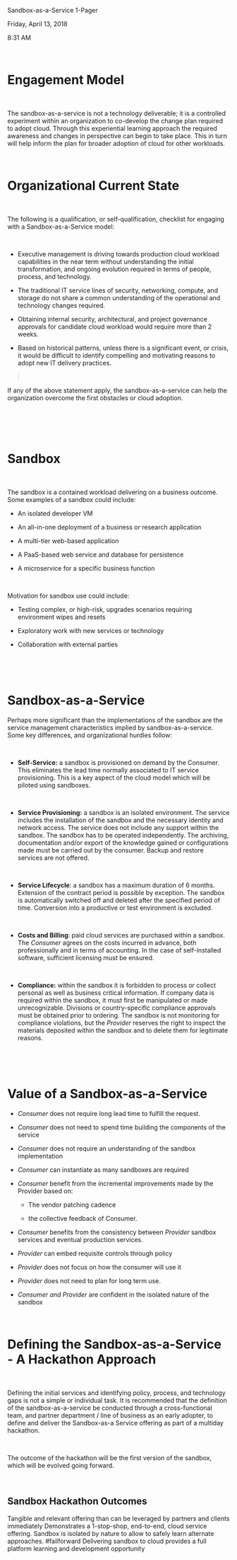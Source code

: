 Sandbox-as-a-Service 1-Pager

Friday, April 13, 2018

8:31 AM

 

Engagement Model
================

 

The sandbox-as-a-service is not a technology deliverable; it is a controlled experiment within an organization to co-develop the change plan required to adopt cloud. Through this experiential learning approach the required awareness and changes in perspective can begin to take place. This in turn will help inform the plan for broader adoption of cloud for other workloads.

 

Organizational Current State
============================

 

The following is a qualification, or self-qualification, checklist for engaging with a Sandbox-as-a-Service model:

 

-   Executive management is driving towards production cloud workload capabilities in the near term without understanding the initial transformation, and ongoing evolution required in terms of people, process, and technology.

-   The traditional IT service lines of security, networking, compute, and storage do not share a common understanding of the operational and technology changes required.

-   Obtaining internal security, architectural, and project governance approvals for candidate cloud workload would require more than 2 weeks.

-   Based on historical patterns, unless there is a significant event, or crisis, it would be difficult to identify compelling and motivating reasons to adopt new IT delivery practices.

>  

If any of the above statement apply, the sandbox-as-a-service can help the organization overcome the first obstacles or cloud adoption.

 
=

Sandbox
=======

 

The sandbox is a contained workload delivering on a business outcome. Some examples of a sandbox could include:

-   An isolated developer VM

-   An all-in-one deployment of a business or research application

-   A multi-tier web-based application

-   A PaaS-based web service and database for persistence

-   A microservice for a specific business function

 

Motivation for sandbox use could include:

-   Testing complex, or high-risk, upgrades scenarios requiring environment wipes and resets

-   Exploratory work with new services or technology

-   Collaboration with external parties

 

 

Sandbox-as-a-Service
====================

Perhaps more significant than the implementations of the sandbox are the service management characteristics implied by sandbox-as-a-service. Some key differences, and organizational hurdles follow:

 

-   **Self-Service:** a sandbox is provisioned on demand by the Consumer. This eliminates the lead time normally associated to IT service provisioning. This is a key aspect of the cloud model which will be piloted using sandboxes.

 

-   **Service Provisioning:** a sandbox is an isolated environment. The service includes the installation of the sandbox and the necessary identity and network access. The service does not include any support within the sandbox. The sandbox has to be operated independently. The archiving, documentation and/or export of the knowledge gained or configurations made must be carried out by the consumer. Backup and restore services are not offered.

 

-   **Service Lifecycle**: a sandbox has a maximum duration of 6 months. Extension of the contract period is possible by exception. The sandbox is automatically switched off and deleted after the specified period of time. Conversion into a productive or test environment is excluded.

 

-   **Costs and Billing**: paid cloud services are purchased within a sandbox. The *Consumer* agrees on the costs incurred in advance, both professionally and in terms of accounting. In the case of self-installed software, sufficient licensing must be ensured.

 

-   **Compliance:** within the sandbox it is forbidden to process or collect personal as well as business critical information. If company data is required within the sandbox, it must first be manipulated or made unrecognizable. Divisions or country-specific compliance approvals must be obtained prior to ordering. The sandbox is not monitoring for compliance violations, but the *Provider* reserves the right to inspect the materials deposited within the sandbox and to delete them for legitimate reasons.

 

 

Value of a Sandbox-as-a-Service
===============================

-   *Consumer* does not require long lead time to fulfill the request.

-   *Consumer* does not need to spend time building the components of the service

-   *Consumer* does not require an understanding of the sandbox implementation

-   *Consumer* can instantiate as many sandboxes are required

-   *Consumer* benefit from the incremental improvements made by the Provider based on:

    -   The vendor patching cadence

    -   the collective feedback of Consumer.

-   *Consumer* benefits from the consistency between *Provider* sandbox services and eventual production services.

-   *Provider* can embed requisite controls through policy

-   *Provider* does not focus on how the consumer will use it

-   *Provider* does not need to plan for long term use.

-   *Consumer and Provider* are confident in the isolated nature of the sandbox

 

Defining the Sandbox-as-a-Service - A Hackathon Approach
========================================================

 

Defining the initial services and identifying policy, process, and technology gaps is not a simple or individual task. It is recommended that the definition of the sandbox-as-a-service be conducted through a cross-functional team, and partner department / line of business as an early adopter, to define and deliver the Sandbox-as-a Service offering as part of a multiday hackathon.

 

The outcome of the hackathon will be the first version of the sandbox, which will be evolved going forward.

 

  **Sandbox Hackathon Outcomes**
  --------------------------------------------------------------------------------------------
  Tangible and relevant offering than can be leveraged by partners and clients immediately
  Demonstrates a 1-stop-shop, end-to-end, cloud service offering.
  Sandbox is isolated by nature to allow to safely learn alternate approaches. \#failforward
  Delivering sandbox to cloud provides a full platform learning and development opportunity

 
